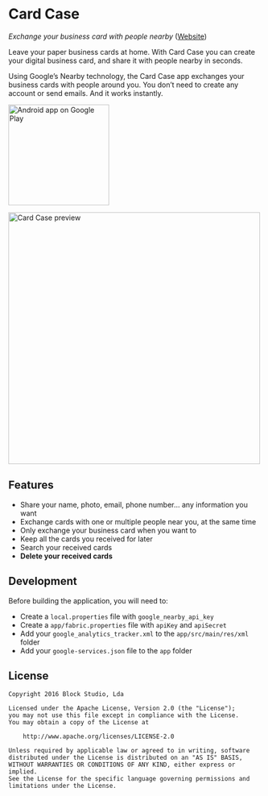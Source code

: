 # Card Case

_Exchange your business card with people nearby_ ([Website](https://www.bloco.io/card-case))

Leave your paper business cards at home. With Card Case you can create your digital business card, and share it with people nearby in seconds.

Using Google’s Nearby technology, the Card Case app exchanges your business cards with people around you. You don’t need to create any account or send emails. And it works instantly.

<a href="https://play.google.com/store/apps/details?id=io.bloco.cardcase">
  <img src="https://play.google.com/intl/en_us/badges/images/generic/en-play-badge.png"
       alt="Android app on Google Play" width="200"/>
</a>

<img src="http://static1.squarespace.com/static/551d4b4fe4b088e1f808d234/t/573b026427d4bdd18a9e36da/1463485030238/card-case-preview.png"
       alt="Card Case preview" width="500"/>

## Features

- Share your name, photo, email, phone number… any information you want
- Exchange cards with one or multiple people near you, at the same time
- Only exchange your business card when you want to
- Keep all the cards you received for later
- Search your received cards
- **Delete your received cards**

## Development

Before building the application, you will need to:

- Create a `local.properties` file with `google_nearby_api_key`
- Create a `app/fabric.properties` file with `apiKey` and `apiSecret`
- Add your `google_analytics_tracker.xml` to the `app/src/main/res/xml` folder
- Add your `google-services.json` file to the `app` folder

## License

    Copyright 2016 Block Studio, Lda
    
    Licensed under the Apache License, Version 2.0 (the "License");
    you may not use this file except in compliance with the License.
    You may obtain a copy of the License at
    
        http://www.apache.org/licenses/LICENSE-2.0
    
    Unless required by applicable law or agreed to in writing, software
    distributed under the License is distributed on an "AS IS" BASIS,
    WITHOUT WARRANTIES OR CONDITIONS OF ANY KIND, either express or implied.
    See the License for the specific language governing permissions and
    limitations under the License.
